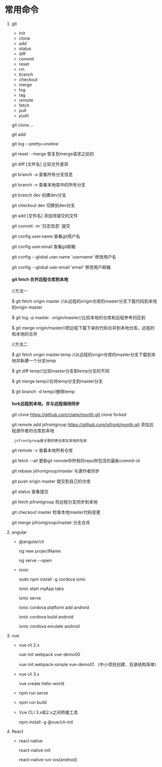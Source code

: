 # 常用命令

1. git

    - init 
    - clone
    - add
    - status
    - diff
    - commit
    - reset
    - rm
    - branch
    - checkout
    - merge
    - log
    - tag
    - remote
    - fetch
    - pull
    - push


    git clone ...

    git add 

    git log --pretty=oneline

    git reset --merge   恢复到merge请求之前的

    git diff [文件名]   比较文件差异

    git branch -a   查看所有分支信息

    git branch -v   查看本地库中的所有分支

    git branch dev  创建dev分支

    git checkout dev    切换到dev分支

    git add [文件名] 添加待提交的文件

    git commit -m '日志信息' 提交

    git config user.name    查看git用户名

    git config user.email   查看git邮箱

    git config --global user.name 'username'    修改用户名
    
    git config --global user.email 'email'  修改用户邮箱

    #### git fetch 合并远程仓库到本地

    //方法一

    $ git fetch origin master //从远程的origin仓库的master分支下载代码到本地的origin master

    $ git log -p master.. origin/master//比较本地的仓库和远程参考的区别

    $ git merge origin/master//把远程下载下来的代码合并到本地仓库，远程的和本地的合并

    //方法二

    $ git fetch origin master:temp //从远程的origin仓库的master分支下载到本地并新建一个分支temp

    $ git diff temp//比较master分支和temp分支的不同

    $ git merge temp//合并temp分支到master分支

    $ git branch -d temp//删除temp

    #### fork远程到本地，并与远程保持同步

    git clone https://github.com/claire/month.git  clone forked

    git remote add jsfrontgroup https://github.com/jsfront/month.git  添加远程源作者的仓库到本地

        jsfrontgroup是关联的原仓库在本地的名称
    
    git remote -v   查看本地所有仓库

    git fetch --all   更新git remote中所有的repo所包含的最新commit-id

    git rebase jsfrontgroup/master   与源作者同步

    git push origin master  提交到自己的仓库

    git status 查看提交


    git fetch jsfrontgroup   将远程分支同步到本地

    git checkout master 检查本地master代码变更

    git merge jsfrontgroup/master  分支合并


2. angular

    - @angular/cli
    
        ng new projectName

        ng serve --open
        
    - ionic

        sudo npm install -g cordova ionic

        ionic start myApp tabs
        
        ionic serve

        ionic cordova platform add android
        
        ionic cordova build android
        
        ionic cordova emulate android
    
    

3. vue

    - vue cli 2.x
        
        vue init webpack vue-demo00

        vue init webpack-simple vue-demo01 （中小项目创建，目录结构简单）

    - vue cli 3.x

        vue create hello-world

    - npm run serve

    - npm run build

    - Vue CLI 3.x和2.x之间桥接工具

        npm install -g @vue/cli-init


4. React

    - react native

        react-native init

        react-native run-ios(android)